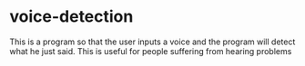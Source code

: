# voice-detection
This is a program so that the user inputs a voice and the program will detect what he just said. This is useful for people suffering from hearing problems
